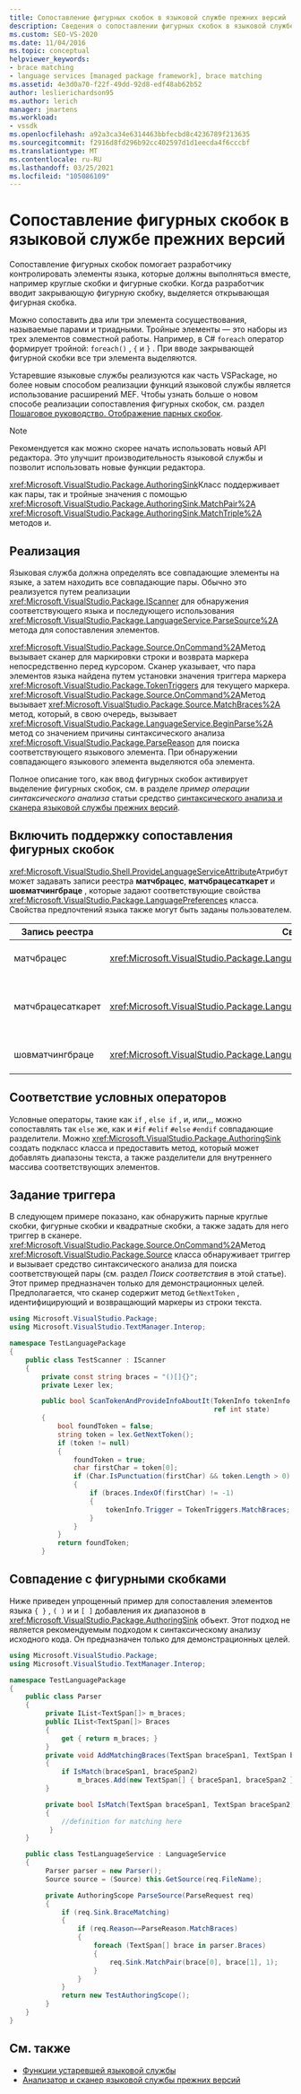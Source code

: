 ```yaml
---
title: Сопоставление фигурных скобок в языковой службе прежних версий | Документация Майкрософт
description: Сведения о сопоставлении фигурных скобок в языковой службе прежних версий, помогающем отследить элементы языка, которые должны выполняться вместе, например круглые скобки и фигурные скобки.
ms.custom: SEO-VS-2020
ms.date: 11/04/2016
ms.topic: conceptual
helpviewer_keywords:
- brace matching
- language services [managed package framework], brace matching
ms.assetid: 4e3d0a70-f22f-49dd-92d8-edf48ab62b52
author: leslierichardson95
ms.author: lerich
manager: jmartens
ms.workload:
- vssdk
ms.openlocfilehash: a92a3ca34e6314463bbfecbd8c4236789f213635
ms.sourcegitcommit: f2916d8fd296b92cc402597d1d1eecda4f6cccbf
ms.translationtype: MT
ms.contentlocale: ru-RU
ms.lasthandoff: 03/25/2021
ms.locfileid: "105086109"
---
```

# <a name="brace-matching-in-a-legacy-language-service"></a>Сопоставление фигурных скобок в языковой службе прежних версий
Сопоставление фигурных скобок помогает разработчику контролировать элементы языка, которые должны выполняться вместе, например круглые скобки и фигурные скобки. Когда разработчик вводит закрывающую фигурную скобку, выделяется открывающая фигурная скобка.

 Можно сопоставить два или три элемента сосуществования, называемые парами и триадными. Тройные элементы — это наборы из трех элементов совместной работы. Например, в C# `foreach` оператор формирует тройной: `foreach()` , `{` и `}` . При вводе закрывающей фигурной скобки все три элемента выделяются.

 Устаревшие языковые службы реализуются как часть VSPackage, но более новым способом реализации функций языковой службы является использование расширений MEF. Чтобы узнать больше о новом способе реализации сопоставления фигурных скобок, см. раздел [Пошаговое руководство. Отображение парных скобок](../../extensibility/walkthrough-displaying-matching-braces.md).

> [!NOTE]
> Рекомендуется как можно скорее начать использовать новый API редактора. Это улучшит производительность языковой службы и позволит использовать новые функции редактора.

 <xref:Microsoft.VisualStudio.Package.AuthoringSink>Класс поддерживает как пары, так и тройные значения с помощью <xref:Microsoft.VisualStudio.Package.AuthoringSink.MatchPair%2A> <xref:Microsoft.VisualStudio.Package.AuthoringSink.MatchTriple%2A> методов и.

## <a name="implementation"></a>Реализация
 Языковая служба должна определять все совпадающие элементы на языке, а затем находить все совпадающие пары. Обычно это реализуется путем реализации <xref:Microsoft.VisualStudio.Package.IScanner> для обнаружения соответствующего языка и последующего использования <xref:Microsoft.VisualStudio.Package.LanguageService.ParseSource%2A> метода для сопоставления элементов.

 <xref:Microsoft.VisualStudio.Package.Source.OnCommand%2A>Метод вызывает сканер для маркировки строки и возврата маркера непосредственно перед курсором. Сканер указывает, что пара элементов языка найдена путем установки значения триггера маркера <xref:Microsoft.VisualStudio.Package.TokenTriggers> для текущего маркера. <xref:Microsoft.VisualStudio.Package.Source.OnCommand%2A>Метод вызывает <xref:Microsoft.VisualStudio.Package.Source.MatchBraces%2A> метод, который, в свою очередь, вызывает <xref:Microsoft.VisualStudio.Package.LanguageService.BeginParse%2A> метод со значением причины синтаксического анализа <xref:Microsoft.VisualStudio.Package.ParseReason> для поиска соответствующего языкового элемента. При обнаружении совпадающего языкового элемента выделяются оба элемента.

 Полное описание того, как ввод фигурных скобок активирует выделение фигурных скобок, см. в разделе *пример операции синтаксического анализа* статьи средство [синтаксического анализа и сканера языковой службы прежних версий](../../extensibility/internals/legacy-language-service-parser-and-scanner.md).

## <a name="enable-support-for-brace-matching"></a>Включить поддержку сопоставления фигурных скобок
 <xref:Microsoft.VisualStudio.Shell.ProvideLanguageServiceAttribute>Атрибут может задавать записи реестра **матчбрацес**, **матчбрацесаткарет** и **шовматчингбраце** , которые задают соответствующие свойства <xref:Microsoft.VisualStudio.Package.LanguagePreferences> класса. Свойства предпочтений языка также могут быть заданы пользователем.

|Запись реестра|Свойство|Описание|
|--------------------|--------------|-----------------|
|матчбрацес|<xref:Microsoft.VisualStudio.Package.LanguagePreferences.EnableMatchBraces%2A>|Включает сопоставление фигурных скобок.|
|матчбрацесаткарет|<xref:Microsoft.VisualStudio.Package.LanguagePreferences.EnableMatchBracesAtCaret%2A>|Включает сопоставление скобок при перемещении курсора.|
|шовматчингбраце|<xref:Microsoft.VisualStudio.Package.LanguagePreferences.EnableShowMatchingBrace%2A>|Выделяет соответствующую скобку.|

## <a name="match-conditional-statements"></a>Соответствие условных операторов
 Условные операторы, такие как `if` , `else if` , и, или,,, можно сопоставлять так `else` же, как и `#if` `#elif` `#else` `#endif` совпадающие разделители. Можно <xref:Microsoft.VisualStudio.Package.AuthoringSink> создать подкласс класса и предоставить метод, который может добавлять диапазоны текста, а также разделители для внутреннего массива соответствующих элементов.

## <a name="set-the-trigger"></a>Задание триггера
 В следующем примере показано, как обнаружить парные круглые скобки, фигурные скобки и квадратные скобки, а также задать для него триггер в сканере. <xref:Microsoft.VisualStudio.Package.Source.OnCommand%2A>Метод <xref:Microsoft.VisualStudio.Package.Source> класса обнаруживает триггер и вызывает средство синтаксического анализа для поиска соответствующей пары (см. раздел *Поиск соответствия* в этой статье). Этот пример предназначен только для демонстрационных целей. Предполагается, что сканер содержит метод `GetNextToken` , идентифицирующий и возвращающий маркеры из строки текста.

```csharp
using Microsoft.VisualStudio.Package;
using Microsoft.VisualStudio.TextManager.Interop;

namespace TestLanguagePackage
{
    public class TestScanner : IScanner
    {
        private const string braces = "()[]{}";
        private Lexer lex;

        public bool ScanTokenAndProvideInfoAboutIt(TokenInfo tokenInfo,
                                                   ref int state)
        {
            bool foundToken = false;
            string token = lex.GetNextToken();
            if (token != null)
            {
                foundToken = true;
                char firstChar = token[0];
                if (Char.IsPunctuation(firstChar) && token.Length > 0)
                {
                    if (braces.IndexOf(firstChar) != -1)
                    {
                        tokenInfo.Trigger = TokenTriggers.MatchBraces;
                    }
                }
            }
            return foundToken;
        }
```

## <a name="match-the-braces"></a>Совпадение с фигурными скобками
 Ниже приведен упрощенный пример для сопоставления элементов языка `{ }` , `( )` и и `[ ]` добавления их диапазонов в <xref:Microsoft.VisualStudio.Package.AuthoringSink> объект. Этот подход не является рекомендуемым подходом к синтаксическому анализу исходного кода. Он предназначен только для демонстрационных целей.

```csharp
using Microsoft.VisualStudio.Package;
using Microsoft.VisualStudio.TextManager.Interop;

namespace TestLanguagePackage
{
    public class Parser
    {
         private IList<TextSpan[]> m_braces;
         public IList<TextSpan[]> Braces
         {
             get { return m_braces; }
         }
         private void AddMatchingBraces(TextSpan braceSpan1, TextSpan braceSpan2)
         {
             if IsMatch(braceSpan1, braceSpan2)
                 m_braces.Add(new TextSpan[] { braceSpan1, braceSpan2 });
         }

         private bool IsMatch(TextSpan braceSpan1, TextSpan braceSpan2)
         {
             //definition for matching here
          }
    }

    public class TestLanguageService : LanguageService
    {
         Parser parser = new Parser();
         Source source = (Source) this.GetSource(req.FileName);

         private AuthoringScope ParseSource(ParseRequest req)
         {
             if (req.Sink.BraceMatching)
             {
                 if (req.Reason==ParseReason.MatchBraces)
                 {
                     foreach (TextSpan[] brace in parser.Braces)
                     {
                         req.Sink.MatchPair(brace[0], brace[1], 1);
                     }
                 }
             }
             return new TestAuthoringScope();
         }
    }
}
```

## <a name="see-also"></a>См. также
- [Функции устаревшей языковой службы](../../extensibility/internals/legacy-language-service-features1.md)
- [Анализатор и сканер языковой службы прежних версий](../../extensibility/internals/legacy-language-service-parser-and-scanner.md)
